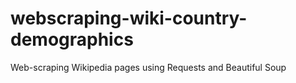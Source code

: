 # webscraping-wiki-country-demographics
Web-scraping Wikipedia pages using Requests and Beautiful Soup 
